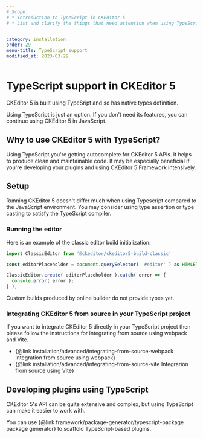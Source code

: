 ```yaml
---
# Scope:
# * Introduction to TypeScript in CKEditor 5
# * List and clarify the things that need attention when using TypeScript.


category: installation
order: 29
menu-title: TypeScript support
modified_at: 2023-03-29
---
```


# TypeScript support in CKEditor 5

CKEditor 5 is built using TypeSript and so has native types definition.

<info-box hint>
Using TypeScript is just an option. If you don't need its features, you can continue using CKEditor 5 in JavaScript.
</info-box>

## Why to use CKEditor 5 with TypeScript?

Using TypeScript you're getting autocomplete for CKEditor 5 APIs. It helps to produce clean and maintainable code. It may be especially beneficial if you're developing your plugins and using CKEditor 5 Framework intensively.

## Setup

Running CKEditor 5 doesn't differ much when using Typescript compared to the JavaScript environment. You may consider using type assertion or type casting to satisfy the TypeScript compiler.

### Running the editor
Here is an example of the classic editor build initialization:

```ts
import ClassicEditor from '@ckeditor/ckeditor5-build-classic'

const editorPlaceholder = document.querySelector( '#editor' ) as HTMLElement;

ClassicEditor.create( editorPlaceholder ).catch( error => {
  console.error( error );
} );
```

<info-box warning>
Custom builds produced by online builder do not provide types yet.
</info-box>


### Integrating CKEditor 5 from source in your TypeScript project

If you want to integrate CKEditor 5 directly in your TypeScript project then please follow the instructions for integrating from source using webpack and Vite.

* {@link installation/advanced/integrating-from-source-webpack Integration from source using webpack}
* {@link installation/advanced/integrating-from-source-vite Integrarion from source using Vite}


## Developing plugins using TypeScript

CKEditor 5's API can be quite extensive and complex, but using TypeScript can make it easier to work with.

You can use {@link framework/package-generator/typescript-package package generator} to scaffold TypeScript-based plugins.








